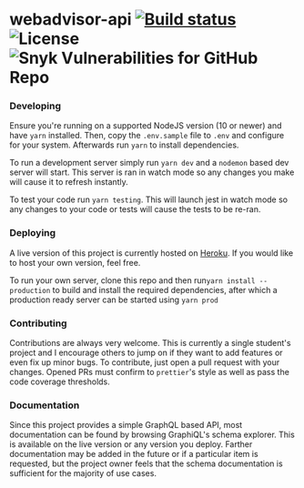 # webadvisor-api [![Build status](https://img.shields.io/travis/com/EvilKanoa/webadvisor-api.svg)](https://travis-ci.com/EvilKanoa/webadvisor-api) ![License](https://img.shields.io/badge/license-GPL-blue.svg?style=flat) ![Snyk Vulnerabilities for GitHub Repo](https://img.shields.io/snyk/vulnerabilities/github/EvilKanoa/webadvisor-api.svg)

### Developing
Ensure you're running on a supported NodeJS version (10 or newer) and have `yarn` installed.
Then, copy the `.env.sample` file to `.env` and configure for your system.
Afterwards run `yarn` to install dependencies.

To run a development server simply run `yarn dev` and a `nodemon` based dev server will start.
This server is ran in watch mode so any changes you make will cause it to refresh instantly.

To test your code run `yarn testing`.
This will launch jest in watch mode so any changes to your code or tests will cause the tests to be re-ran.

### Deploying
A live version of this project is currently hosted on [Heroku](https://webadvisor-api.herokuapp.com/graphql).
If you would like to host your own version, feel free.

To run your own server, clone this repo and then run`yarn install --production` to build and install the required dependencies, after which a production ready server can be started using `yarn prod`

### Contributing
Contributions are always very welcome.
This is currently a single student's project and I encourage others to jump on if they want to add features or even fix up minor bugs.
To contribute, just open a pull request with your changes.
Opened PRs must confirm to `prettier`'s style as well as pass the code coverage thresholds.

### Documentation
Since this project provides a simple GraphQL based API, most documentation can be found by browsing GraphiQL's schema explorer.
This is available on the live version or any version you deploy.
Farther documentation may be added in the future or if a particular item is requested, but the project owner feels that the schema documentation is sufficient for the majority of use cases.
